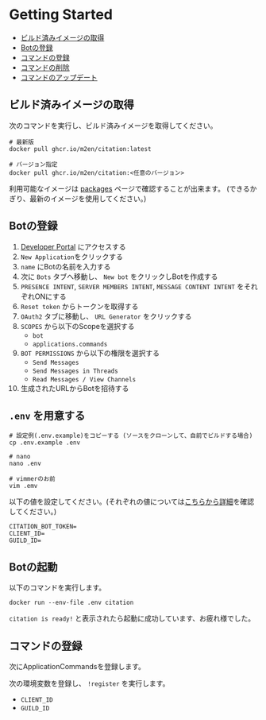 # Getting Started

- [ビルド済みイメージの取得](#ビルド済みイメージの取得)
- [Botの登録](#Botの登録)
- [コマンドの登録](#コマンドの登録)
- [コマンドの削除](#コマンドの削除)
- [コマンドのアップデート](#コマンドのアップデート)

## ビルド済みイメージの取得

次のコマンドを実行し、ビルド済みイメージを取得してください。

```shell
# 最新版
docker pull ghcr.io/m2en/citation:latest

# バージョン指定
docker pull ghcr.io/m2en/citation:<任意のバージョン>
```

利用可能なイメージは [packages](https://github.com/m2en/citation/pkgs/container/citation) ページで確認することが出来ます。 (できるかぎり、最新のイメージを使用してください。)

## Botの登録

1. [Developer Portal](https://discord.com/developers/applications) にアクセスする
2. `New Application`をクリックする
3. `name` にBotの名前を入力する
4. 次に `Bots` タブへ移動し、 `New bot` をクリックしBotを作成する
5. `PRESENCE INTENT`, `SERVER MEMBERS INTENT`, `MESSAGE CONTENT INTENT` をそれぞれONにする
6. `Reset token` からトークンを取得する
7. `OAuth2` タブに移動し、 `URL Generator` をクリックする
8. `SCOPES` から以下のScopeを選択する
    - `bot`
    - `applications.commands`
9. `BOT PERMISSIONS` から以下の権限を選択する
    - `Send Messages`
    - `Send Messages in Threads`
    - `Read Messages / View Channels`
10. 生成されたURLからBotを招待する

## `.env` を用意する

```shell
# 設定例(.env.example)をコピーする (ソースをクローンして、自前でビルドする場合)
cp .env.example .env
```

```shell
# nano
nano .env

# vimmerのお前
vim .emv
```

以下の値を設定してください。(それぞれの値については[こちらから詳細](https://github.com/m2en/citation#environment-variables)を確認してください。)

```dotenv
CITATION_BOT_TOKEN=
CLIENT_ID=
GUILD_ID=
```

## Botの起動

以下のコマンドを実行します。

```shell
docker run --env-file .env citation
```

`citation is ready!` と表示されたら起動に成功しています、お疲れ様でした。

## コマンドの登録

次にApplicationCommandsを登録します。

次の環境変数を登録し、 `!register` を実行します。

- `CLIENT_ID`
- `GUILD_ID`
